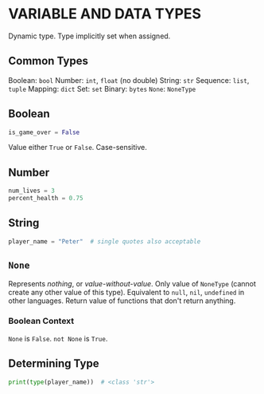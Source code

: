 # VARIABLE AND DATA TYPES

Dynamic type. Type implicitly set when assigned.

## Common Types

Boolean: `bool`
Number: `int`, `float` (no double)
String: `str`
Sequence: `list`, `tuple`
Mapping: `dict`
Set: `set`
Binary: `bytes`
`None`: `NoneType`

## Boolean

```python
is_game_over = False
```

Value either `True` or `False`. Case-sensitive.

## Number

```python
num_lives = 3
percent_health = 0.75
```

## String

```python
player_name = "Peter"  # single quotes also acceptable
```

## `None`

Represents *nothing*, or *value-without-value*. Only value of `NoneType` (cannot create any other value of this type). Equivalent to `null`, `nil`, `undefined` in other languages. Return value of functions that don't return anything.

### Boolean Context

`None` is `False`. `not None` is `True`.

## Determining Type

```python
print(type(player_name))  # <class 'str'>
```
